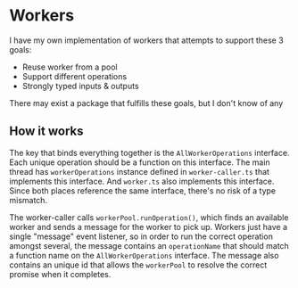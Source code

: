 # Workers

I have my own implementation of workers that attempts to support these 3 goals:

* Reuse worker from a pool
* Support different operations
* Strongly typed inputs & outputs

There may exist a package that fulfills these goals, but I don't know of any

## How it works

The key that binds everything together is the `AllWorkerOperations` interface. Each unique operation should be a function on this interface. The main thread has `workerOperations` instance defined in `worker-caller.ts` that implements this interface. And `worker.ts` also implements this interface. Since both places reference the same interface, there's no risk of a type mismatch. 

The worker-caller calls `workerPool.runOperation()`, which finds an available worker and sends a message for the worker to pick up. Workers just have a single "message" event listener, so in order to run the correct operation amongst several, the message contains an `operationName` that should match a function name on the `AllWorkerOperations` interface. The message also contains an unique id that allows the `workerPool` to resolve the correct promise when it completes.
